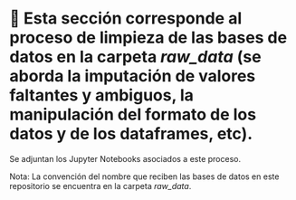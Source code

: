 # 🧹 Esta sección corresponde al proceso de limpieza de las bases de datos en la carpeta *raw_data* (se aborda la imputación de valores faltantes y ambiguos, la manipulación del formato de los datos y de los dataframes, etc).

Se adjuntan los Jupyter Notebooks asociados a este proceso.

Nota: La convención del nombre que reciben las bases de datos en este repositorio se encuentra en la carpeta *raw_data*.

